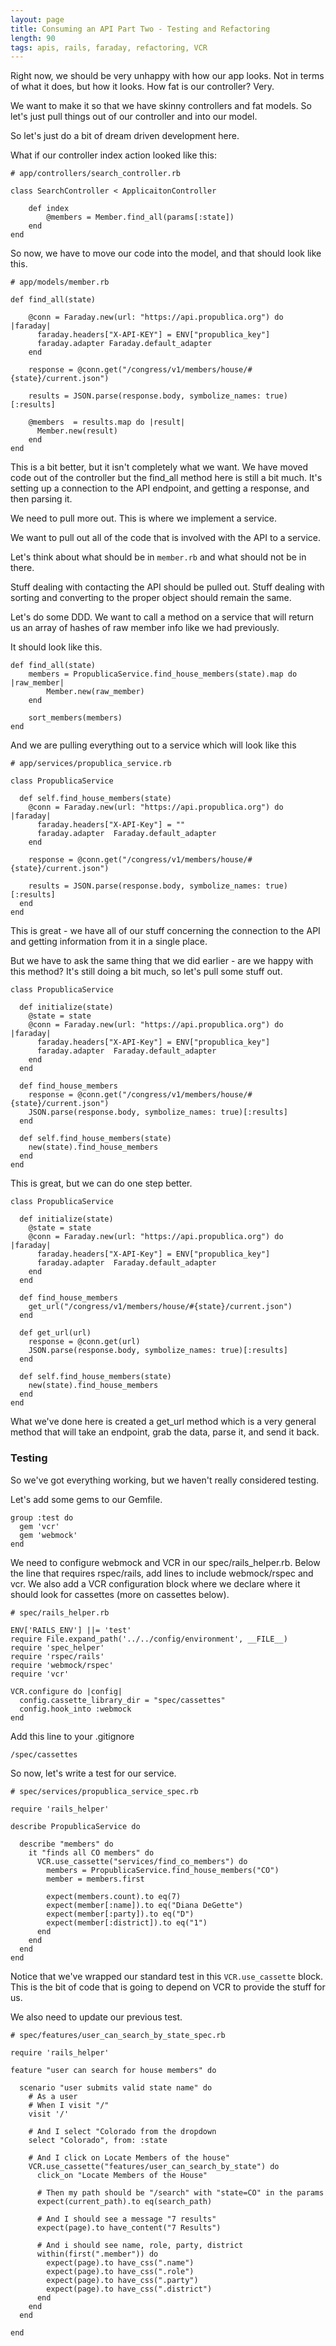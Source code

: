 ```yaml
---
layout: page
title: Consuming an API Part Two - Testing and Refactoring
length: 90
tags: apis, rails, faraday, refactoring, VCR
---
```


Right now, we should be very unhappy with how our app looks. Not in terms of what it does, but how it looks. How fat is our controller? Very.

We want to make it so that we have skinny controllers and fat models. So let's
just pull things out of our controller and into our model.

So let's just do a bit of dream driven development here.

What if our controller index action looked like this:

```
# app/controllers/search_controller.rb

class SearchController < ApplicaitonController

	def index
		@members = Member.find_all(params[:state])
	end
end

```

So now, we have to move our code into the model, and that should look like this.

```
# app/models/member.rb

def find_all(state)

    @conn = Faraday.new(url: "https://api.propublica.org") do |faraday|
      faraday.headers["X-API-KEY"] = ENV["propublica_key"]
      faraday.adapter Faraday.default_adapter
    end

    response = @conn.get("/congress/v1/members/house/#{state}/current.json")

    results = JSON.parse(response.body, symbolize_names: true)[:results]

    @members  = results.map do |result|
      Member.new(result)
    end
end

```

This is a bit better, but it isn't completely what we want. We have moved code out of
the controller but the find_all method here is still a bit much. It's setting up a
connection to the API endpoint, and getting a response, and then parsing it.

We need to pull more out. This is where we implement a service.

We want to pull out all of the code that is involved with the API to a service.

Let's think about what should be in `member.rb` and what should not be in there.

Stuff dealing with contacting the API should be pulled out. Stuff dealing with sorting
and converting to the proper object should remain the same.

Let's do some DDD. We want to call a method on a service that will return us an
array of hashes of raw member info like we had previously.

It should look like this.

```
def find_all(state)
	members = PropublicaService.find_house_members(state).map do |raw_member|
		Member.new(raw_member)
	end

	sort_members(members)
end

```

And we are pulling everything out to a service which will look like this

```
# app/services/propublica_service.rb

class PropublicaService

  def self.find_house_members(state)
    @conn = Faraday.new(url: "https://api.propublica.org") do |faraday|
      faraday.headers["X-API-Key"] = ""
      faraday.adapter  Faraday.default_adapter
    end

    response = @conn.get("/congress/v1/members/house/#{state}/current.json")

    results = JSON.parse(response.body, symbolize_names: true)[:results]
  end
end

```

This is great - we have all of our stuff concerning the connection to the API
and getting information from it in a single place.

But we have to ask the same thing that we did earlier - are we happy with
this method? It's still doing a bit much, so let's pull some stuff out.

```
class PropublicaService

  def initialize(state)
    @state = state
    @conn = Faraday.new(url: "https://api.propublica.org") do |faraday|
      faraday.headers["X-API-Key"] = ENV["propublica_key"]
      faraday.adapter  Faraday.default_adapter
    end
  end

  def find_house_members
    response = @conn.get("/congress/v1/members/house/#{state}/current.json")
    JSON.parse(response.body, symbolize_names: true)[:results]
  end

  def self.find_house_members(state)
    new(state).find_house_members
  end
end
```

This is great, but we can do one step better.


```
class PropublicaService

  def initialize(state)
    @state = state
    @conn = Faraday.new(url: "https://api.propublica.org") do |faraday|
      faraday.headers["X-API-Key"] = ENV["propublica_key"]
      faraday.adapter  Faraday.default_adapter
    end
  end

  def find_house_members
    get_url("/congress/v1/members/house/#{state}/current.json")
  end

  def get_url(url)
    response = @conn.get(url)
    JSON.parse(response.body, symbolize_names: true)[:results]
  end

  def self.find_house_members(state)
    new(state).find_house_members
  end
end
```

What we've done here is created a get_url method which is a very
general method that will take an endpoint, grab the data, parse it, and
send it back.



### Testing


So we've got everything working, but we haven't really considered testing.

Let's add some gems to our Gemfile.

```
group :test do
  gem 'vcr'
  gem 'webmock'
end
```

We need to configure webmock and VCR in our spec/rails_helper.rb. Below the line that requires rspec/rails, add lines to include webmock/rspec and vcr. We also add a VCR configuration block where we declare where it should look for cassettes (more on cassettes below).


```
# spec/rails_helper.rb

ENV['RAILS_ENV'] ||= 'test'
require File.expand_path('../../config/environment', __FILE__)
require 'spec_helper'
require 'rspec/rails'
require 'webmock/rspec'
require 'vcr'

VCR.configure do |config|
  config.cassette_library_dir = "spec/cassettes"
  config.hook_into :webmock
end
```

Add this line to your .gitignore

```
/spec/cassettes
```


So now, let's write a test for our service.

```
# spec/services/propublica_service_spec.rb

require 'rails_helper'

describe PropublicaService do

  describe "members" do
    it "finds all CO members" do
      VCR.use_cassette("services/find_co_members") do
        members = PropublicaService.find_house_members("CO")
        member = members.first

        expect(members.count).to eq(7)
        expect(member[:name]).to eq("Diana DeGette")
        expect(member[:party]).to eq("D")
        expect(member[:district]).to eq("1")
      end
    end
  end
end
```

Notice that we've wrapped our standard test in this `VCR.use_cassette`
block. This is the bit of code that is going to depend on VCR to provide
the stuff for us.

We also need to update our previous test.

```
# spec/features/user_can_search_by_state_spec.rb

require 'rails_helper'

feature "user can search for house members" do

  scenario "user submits valid state name" do
    # As a user
    # When I visit "/"
    visit '/'

    # And I select "Colorado from the dropdown
    select "Colorado", from: :state

    # And I click on Locate Members of the house"
    VCR.use_cassette("features/user_can_search_by_state") do
      click_on "Locate Members of the House"

      # Then my path should be "/search" with "state=CO" in the params
      expect(current_path).to eq(search_path)

      # And I should see a message "7 results"
      expect(page).to have_content("7 Results")

      # And i should see name, role, party, district
      within(first(".member")) do
        expect(page).to have_css(".name")
        expect(page).to have_css(".role")
        expect(page).to have_css(".party")
        expect(page).to have_css(".district")
      end
    end
  end

end

```
